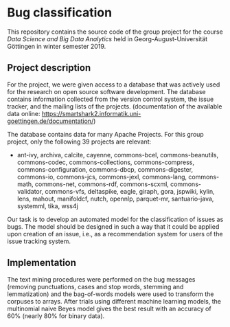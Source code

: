 # Bug classification

This repository contains the source code of the group project for the course *Data Science and Big Data Analytics* held in Georg-August-Universität Göttingen in winter semester 2019. 

## Project description
For the project, we were given access to a database that was actively used for the research on open source software development. The database contains information collected from the version control system, the issue tracker, and the mailing lists of the projects. (documentation of the available data online: https://smartshark2.informatik.uni-goettingen.de/documentation/)

The database contains data for many Apache Projects. For this group project, only the following 39 projects are relevant:
- ant-ivy, archiva, calcite, cayenne, commons-bcel, commons-beanutils, commons-codec, commons-collections, commons-compress, commons-configuration, commons-dbcp, commons-digester, commons-io, commons-jcs, commons-jexl, commons-lang, commons-math, commons-net, commons-rdf, commons-scxml, commons-validator, commons-vfs, deltaspike, eagle, giraph, gora, jspwiki, kylin, lens, mahout, manifoldcf, nutch, opennlp, parquet-mr, santuario-java, systemml, tika, wss4j

Our task is to develop an automated model for the classification of issues as bugs. The model should be designed in such a way that it could be applied upon creation of an issue, i.e., as a recommendation system for users of the issue tracking system. 

## Implementation
The text mining procedures were performed on the bug messages (removing punctuations, cases and stop words, stemming and lemmatization) and the bag-of-words models were used to transform the corpuses to arrays. After trials using different machine learning models, the multinomial naive Beyes model gives the best result with an accuracy of 60% (nearly 80% for binary data). 
